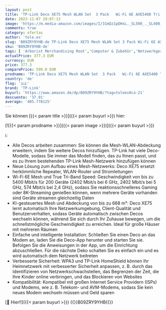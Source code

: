 ```yaml
---
layout: post
title: 'TP-Link Deco XE75 Mesh WLAN Set  3 Pack   Wi-Fi 6E AXE5400 Tri-Band Router & Repeater  3× Gigabit Ports für jede Einheit  empfohlen für Häuser mit 4-7 Schlafzimmern  Umfassender Jugendschutz  WPA3'
date: 2023-11-07 19:07:13
image: 'https://m.media-amazon.com/images/I/31mQz1pDHxL._SL500_._SL400_.jpg'
comments: true
category: ofertas
author: 'tole.es'
slug: 'B09ZRY9YHB-de TP-Link Deco XE75 Mesh WLAN Set 3 Pack Wi-Fi 6E AXE5400...'
sku: 'B09ZRY9YHB-de'
tags: [ 'Arborist Merchandising Root','Computer & Zubehör','Netzwerkgeräte','Self Service','Special Features Stores','TP-Link','WLAN-Mesh-Systeme','a4cbee59-f823-40fe-831a-7de64f655f6f_0','a4cbee59-f823-40fe-831a-7de64f655f6f_2701','tp-link','🇩🇪', ]
actualPrice: 377.3 EUR
currency: EUR
price: 377.3
comparePrice: 599.0 EUR
prodname: 'TP-Link Deco XE75 Mesh WLAN Set  3 Pack   Wi-Fi 6E AXE5400 Tri-Band Router & Repeater  3× Gigabit Ports für jede Einheit  empfohlen für Häuser mit 4-7 Schlafzimmern  Umfassender Jugendschutz  WPA3'
country: 'de'
flag: '🇩🇪'
brand: 'TP-Link'
buyurl: 'https://www.amazon.de/dp/B09ZRY9YHB/?tag=tolees0ca-21'
descuento: '37.01'
average: '405.778125'
---
```


Sie können [{{< param title >}}]({{< param buyurl >}}) hier:

[![{{< param prodname >}}]({{< param image >}})]({{< param buyurl >}})

ℹ️:

- Alle Decos arbeiten zusammen: Sie können die Mesh-WLAN-Abdeckung erweitern, indem Sie weitere Decos hinzufügen. TP-Link hat viele Deco-Modelle, sodass Sie immer das Modell finden, das zu Ihnen passt, und es zu Ihrem bestehenden TP-Link Mesh-Netzwerk hinzufügen können
- Neue Lösung zum Aufbau eines Mesh-Netzwerks: Deco XE75 ersetzt herkömmliche Repeater, WLAN-Router und Stromleitungen
- Wi-Fi 6E Mesh und True Tri-Band Speed: Geschwindigkeit von bis zu 5400 Mbit/s für 200 Geräte (2402 Mbit/s bei 6 GHz, 2402 Mbit/s bei 5 GHz, 574 Mbit/s bei 2,4 GHz), sodass Sie reaktionsschnelleres Gaming oder 8K-Streaming genießen können, wenn mehrere Geräte vorhanden sind Geräte streamen gleichzeitig Daten
- KI-gesteuertes Mesh und Abdeckung von bis zu 668 m²: Deco XE75 lernt automatisch Ihre Netzwerkumgebung, Client-Qualität und Benutzerverhalten, sodass Geräte automatisch zwischen Decos wechseln können, während Sie sich durch Ihr Zuhause bewegen, um die schnellstmögliche Geschwindigkeit zu erreichen. Ideal für große Häuser mit mehreren Räumen
- Einfache und intelligente Installation: Schließen Sie einen Deco an das Modem an, laden Sie die Deco-App herunter und starten Sie sie. Befolgen Sie die Anweisungen in der App, um die Einrichtung abzuschließen. Für die nächste Deko schalten Sie es einfach ein und es wird automatisch dem Netzwerk beitreten
- Verbesserte Sicherheit: WPA3 und TP-Link HomeShield können Ihr Heimnetzwerk mit verbesserter Sicherheit anpassen, z. B. durch das Identifizieren von Netzwerkschwachstellen, das Begrenzen der Zeit, die Ihre Kinder online verbringen, und das Blockieren von Websites
- Kompatibilität: Kompatibel mit großen Internet Service Providern (ISPs) und Modems, wie z. B. Telekom- und AVM-Modems, sodass Sie kein neues Modem wechseln müssen und Geld sparen

[🛒 Hier!!]({{< param buyurl >}})
{{<world>}}B09ZRY9YHB{{</world>}}
